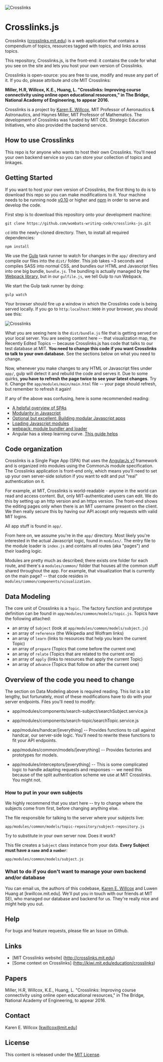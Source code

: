 

![Crosslinks](docs/crosslinks.png)

Crosslinks.js
===

Crosslinks ([crosslinks.mit.edu](http://crosslinks.mit.edu)) is a web application that contains a compendium of topics, resources tagged with topics, and links across topics.

This repository, Crosslinks.js, is the front-end: it contains the code for what you see on the site and lets you host your own version of Crosslinks.

Crosslinks is open-source: you are free to use, modify and reuse any part of it. If you do, please attribute and cite MIT Crosslinks:

**Miller, H.R, Willcox, K.E., Huang, L. "Crosslinks: Improving course connectivity using online open educational resources," in The Bridge, National Academy of Engineering, to appear 2016.**

Crosslinks is a project by [Karen E. Willcox](http://kiwi.mit.edu), MIT Professor of Aeronautics & Astronautics, and Haynes Miller, MIT Professor of Mathematics. The development of Crosslinks was funded by MIT ODL Strategic Education Initiatives, who also provided the backend service.

## How to use Crosslinks
This repo is for anyone who wants to host their own Crosslinks. You'll need your own backend service so you can store your collection of topics and linkages.

## Getting Started

If you want to host your own version of Crosslinks, the first thing to do is to download this repo so you can make modifications to it. Your machine needs to be running node [v0.10](https://nodejs.org/en/) or higher and [npm](https://npmjs.org/) in order to serve and develop the code.

First step is to download this repository onto your development machine:
```
git clone https://github.com/wombats-writing-code/crosslinks-js.git
```

`cd` into the newly-cloned directory. Then, to install all required dependencies:
```
npm install
```

We use the [Gulp](gulpjs.com) task runner to watch for changes in the `app/` directory and compile our files into the `dist/` folder. This job takes ~3 seconds and compiles SASS into normal CSS, and bundles our HTML and Javascript files into one big bundle, `bundle.js`. The bundling is actually managed by the [Webpack library](https://webpack.github.io/
), but in our `gulfile.js`, we tell Gulp to run Webpack.


We start the Gulp task runner by doing:
```
gulp watch
```

Your browser should fire up a window in which the Crosslinks code is being served locally. If you go to `http:localhost:9000` in your browser, you should see this:

![Crosslinks](docs/crosslinks-dev-start.png)

What you are seeing here is the `dist/bundle.js` file that is getting served on your local server. You are seeing content here -- that visualization map, the Recently Edited Topics -- because Crosslinks.js has code that talks to our test database at MIT. **You need to change this code if you want Crosslinks to talk to your own database.** See the sections below on what you need to change.

Now, whenever you make changes to any HTML or Javascript files under `app/`, gulp will detect it and rebuild the code and serves it. Due to some quirks, **you have to refresh the page twice to see your latest changes**. Try it. Change the `app/modules/main/main.html` file -- your page should refresh, but remember to refresh it again!

If any of the above was confusing, here is some recommended reading:

* [A helpful overview of SPAs](http://www.seguetech.com/blog/2013/04/18/what-is-single-page-application)
* [Modularity in Javascript](http://eloquentjavascript.net/10_modules.html)
* [Optional but excellent: Building modular Javascript apps](http://addyosmani.com/writing-modular-js/)
* [Loading Javascript modules](https://libraryinstitute.wordpress.com/2010/12/01/loading-javascript-modules/)
* [webpack: module bundler and loader](https://github.com/webpack/webpack)
* Angular has a steep learning curve. [This guide helps](https://thinkster.io/a-better-way-to-learn-angularjs/)

## Code organization

Crosslinks is a Single Page App (SPA) that uses the [AngularJs *v1*](https://angularjs.org/) framework and is organized into modules using the CommonJs module specification. The Crosslinks application is front-end only, which means you'll need to set up your own server-side solution if you want to edit and put "real" authentication on it.

For example, at MIT, Crosslinks is world-readable - anyone in the world can read and access content. But, only MIT-authenticated users can edit. We do this by setting up an http version and an https version. The front-end shows the editing pages only when there is an MIT username present on the client. We then really secure this by having our API accept only requests with valid MIT logins.

All app stuff is found in `app/`.

From here on, we assume you're in the `app/` directory. Most likely you're interested in the actual Javascript logic, found in `modules/`. The entry file to the module loader is `index.js` and contains all routes (aka "pages") and their loading logic.

Modules are pretty much as described; there exists one folder for each route, and there's a `modules/common/` folder that houses all the common stuff shared throughout the app. For example, that visualization that is currently on the main page? -- that code resides in `modules/common/components/visualization`.


## Data Modeling

The core unit of Crosslinks is a `Topic`. The factory function and prototype definition can be found in `app/modules/common/models/topic.js`. Topics have the following attached:
* an array of `Subject` (look at `app/modules/common/models/subject.js`)
* an array of `reference` (the Wikipedia and Wolfram links)
* an array of `learn`  (links to resources that help you learn the current Topic)
* an array of `prepare`  (Topics that come before the current one)
* an array of `relate`  (Topics that are related to the current one)
* an array of `apply`  (links to resources that apply the current Topic)
* an array of `advance`  (Topics that follow on after the current one)

## Overview of the code you need to change

The section on Data Modeling above is required reading. This list is a bit lengthy, but fortunately, most of these modifications have to do with your server endpoints. Files you'll need to modify:

* app/modules/components/search-subject/searchSubject.service.js
* app/modules/components/search-topic/searchTopic.service.js

* app/modules/handcar/[everything] -- Provides functions to call against handcar, our server-side logic. You'll need to rewrite these functions to fit your API endpoints.
* app/modules/common/models/[everything] -- Provides factories and prototypes for models.
* app/modules/interceptors/[everything] -- This is some complicated logic to handle adapting requests and responses -- we need this because of the split authentication scheme we use at MIT Crosslinks. You might not.

### How to put in your own subjects
We highly recommend that you start here -- try to change where the subjects come from first, before changing anything else.

The file responsible for talking to the server where your subjects live:
```
app/modules/common/models/topic-repository/subject-repository.js
```

Try to substitute in your own server now. Does it work?

This file creates a `Subject` class instance from your data. **Every Subject must have a `name` and a `number`**:
```
app/modules/common/models/subject.js
```

### What to do if you don't want to manage your own backend and/or database
You can email us, the authors of this codebase, [Karen E. Willcox](http://kiwi.mit.edu) and Luwen Huang at [kwillcox.mit.edu].
We'll put you in touch with our friends at MIT SEI, who managed our database and backend for us. They're really nice and might help you out.

## Help
For bugs and feature requests, please file an Issue on Github.


## Links
* [MIT Crosslinks website] (http://crosslinks.mit.edu)
* [Some context on Crosslinks] (http://kiwi.mit.edu/education/crosslinks)

## Papers
Miller, H.R, Willcox, K.E., Huang, L. "Crosslinks: Improving course connectivity using online open educational resources," in The Bridge, National Academy of Engineering, to appear 2016.

## Contact
Karen E. Willcox [kwillcox@mit.edu]

## License
This content is released under the [MIT License](http://opensource.org/licenses/MIT).
